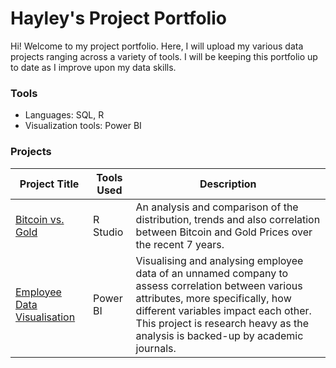 # Hayley's Project Portfolio
Hi! Welcome to my project portfolio. Here, I will upload my various data projects ranging across a variety of tools. I will be keeping this portfolio up to date as I improve upon my data skills.

### Tools
- Languages: SQL, R
- Visualization tools: Power BI

### Projects
| Project Title  | Tools Used | Description |
| ------------- | ------------- |-------------
| [Bitcoin vs. Gold](https://github.com/hayleydinh/Project-Portfolio/tree/main/Bitcoin%20and%20Gold%20Prices%20R%20Analysis)  | R Studio  | An analysis and comparison of the distribution, trends and also correlation between Bitcoin and Gold Prices over the recent 7 years.
| [Employee Data Visualisation](https://github.com/hayleydinh/Project-Portfolio/tree/main/Power%20BI%20employee%20data%20visualisation%20and%20research-backed%20analysis)  | Power BI  | Visualising and analysing employee data of an unnamed company to assess correlation between various attributes, more specifically, how different variables impact each other. This project is research heavy as the analysis is backed-up by academic journals.

